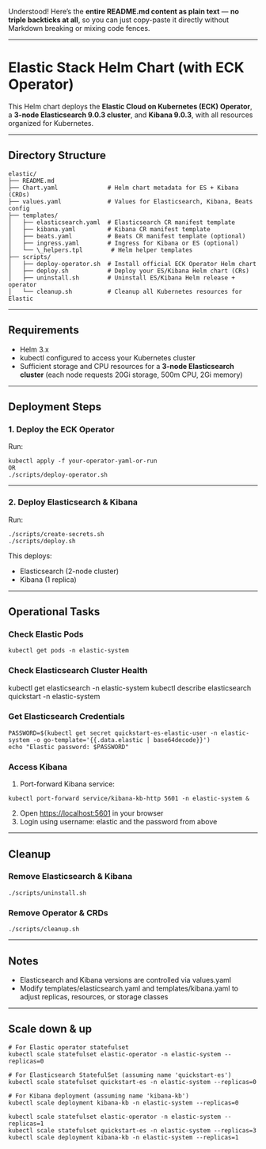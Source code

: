 Understood! Here’s the **entire README.md content as plain text** — **no triple backticks at all**, so you can just copy-paste it directly without Markdown breaking or mixing code fences.

---

# Elastic Stack Helm Chart (with ECK Operator)

This Helm chart deploys the **Elastic Cloud on Kubernetes (ECK) Operator**, a **3-node Elasticsearch 9.0.3 cluster**, and **Kibana 9.0.3**, with all resources organized for Kubernetes.

---

## Directory Structure

```
elastic/
├── README.md
├── Chart.yaml              # Helm chart metadata for ES + Kibana (CRDs)
├── values.yaml             # Values for Elasticsearch, Kibana, Beats config
├── templates/
│   ├── elasticsearch.yaml  # Elasticsearch CR manifest template
│   ├── kibana.yaml         # Kibana CR manifest template
│   ├── beats.yaml          # Beats CR manifest template (optional)
│   ├── ingress.yaml        # Ingress for Kibana or ES (optional)
│   └── \_helpers.tpl        # Helm helper templates
├── scripts/
│   ├── deploy-operator.sh  # Install official ECK Operator Helm chart
│   ├── deploy.sh           # Deploy your ES/Kibana Helm chart (CRs)
│   ├── uninstall.sh        # Uninstall ES/Kibana Helm release + operator
│   └── cleanup.sh          # Cleanup all Kubernetes resources for Elastic
```
---

## Requirements

* Helm 3.x
* kubectl configured to access your Kubernetes cluster
* Sufficient storage and CPU resources for a **3-node Elasticsearch cluster**
  (each node requests 20Gi storage, 500m CPU, 2Gi memory)

---

## Deployment Steps

### 1. Deploy the ECK Operator

Run:
```
kubectl apply -f your-operator-yaml-or-run
OR
./scripts/deploy-operator.sh
```
---

### 2. Deploy Elasticsearch & Kibana

Run:
```
./scripts/create-secrets.sh
./scripts/deploy.sh
```
This deploys:

* Elasticsearch (2-node cluster)
* Kibana (1 replica)

---

## Operational Tasks

### Check Elastic Pods
```
kubectl get pods -n elastic-system
```
### Check Elasticsearch Cluster Health

kubectl get elasticsearch -n elastic-system
kubectl describe elasticsearch quickstart -n elastic-system

### Get Elasticsearch Credentials

```
PASSWORD=$(kubectl get secret quickstart-es-elastic-user -n elastic-system -o go-template='{{.data.elastic | base64decode}}')
echo "Elastic password: $PASSWORD"
```

### Access Kibana

1. Port-forward Kibana service:
```
kubectl port-forward service/kibana-kb-http 5601 -n elastic-system &
```
2. Open [https://localhost:5601](https://localhost:5601) in your browser
3. Login using username: elastic and the password from above

---

## Cleanup

### Remove Elasticsearch & Kibana
```
./scripts/uninstall.sh
```
### Remove Operator & CRDs
```
./scripts/cleanup.sh
```
---

## Notes

* Elasticsearch and Kibana versions are controlled via values.yaml
* Modify templates/elasticsearch.yaml and templates/kibana.yaml to adjust replicas, resources, or storage classes

---

## Scale down & up

```
# For Elastic operator statefulset
kubectl scale statefulset elastic-operator -n elastic-system --replicas=0

# For Elasticsearch StatefulSet (assuming name 'quickstart-es')
kubectl scale statefulset quickstart-es -n elastic-system --replicas=0

# For Kibana deployment (assuming name 'kibana-kb')
kubectl scale deployment kibana-kb -n elastic-system --replicas=0

```

```
kubectl scale statefulset elastic-operator -n elastic-system --replicas=1
kubectl scale statefulset quickstart-es -n elastic-system --replicas=3
kubectl scale deployment kibana-kb -n elastic-system --replicas=1
```
